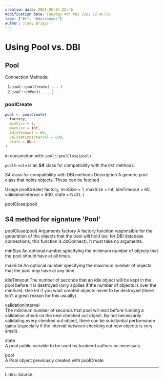 ```yaml
---
creation date: 2021-05-04 22:46
modification date: Tuesday 4th May 2021 22:46:55
tags: ["#r", "#databases"]
author: Jimmy Briggs
---
```


# Using Pool vs. DBI

## Pool

Connection Methods:

1. `pool::poolCreate( ... )`
2. `pool::dbPool( ... )`

### poolCreate

```R
pool <- poolCreate(
  factory,
  minSize = 1,
  maxSize = Inf,
  idleTimeout = 60,
  validationInterval = 600,
  state = NULL
)
```

in conjunction with: `pool::poolClose(pool)`.

`poolCreate` is an **S4** class for compatibility with the `DBI` methods.



S4 class for compatibility with DBI methods
Description
A generic pool class that holds objects. These can be fetched

Usage
poolCreate(
  factory,
  minSize = 1,
  maxSize = Inf,
  idleTimeout = 60,
  validationInterval = 600,
  state = NULL
)

poolClose(pool)

## S4 method for signature 'Pool'
poolClose(pool)
Arguments
factory	
A factory function responsible for the generation of the objects that the pool will hold (ex: for DBI database connections, this function is dbConnect). It must take no arguments.

minSize	
An optional number specifying the minimum number of objects that the pool should have at all times.

maxSize	
An optional number specifying the maximum number of objects that the pool may have at any time.

idleTimeout	
The number of seconds that an idle object will be kept in the pool before it is destroyed (only applies if the number of objects is over the minSize). Use Inf if you want created objects never to be destroyed (there isn't a great reason for this usually).

validationInterval	
The minimum number of seconds that pool will wait before running a validation check on the next checked out object. By not necessarily validating every checked out object, there can be substantial performance gains (especially if the interval between checking out new objects is very small).

state	
A pool public variable to be used by backend authors as necessary.

pool	
A Pool object previously created with poolCreate

***
Links: 
Source:

